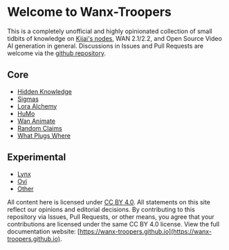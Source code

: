 # Welcome to Wanx-Troopers

This is a completely unofficial and highly opinionated collection of small tidbits of knowledge on [Kijai's nodes](https://github.com/kijai/ComfyUI-WanVideoWrapper),
WAN 2.1/2.2, and Open Source Video AI generation in general. Discussions in Issues and Pull Requests are welcome via the [github repository](https://github.com/wanx-troopers/wanx-troopers.github.io).

## Core

* [Hidden Knowledge](hidden-knowledge.md)
* [Sigmas](sigmas.md)
* [Lora Alchemy](LoRA-alchemy.md)
* [HuMo](HuMo-info.md)
* [Wan Animate](WanAnimate.md)
* [Random Claims](random-claims.md)
* [What Plugs Where](what-plugs-where.md)

## Experimental

* [Lynx](lynx.md)
* [Ovi](ovi.md)
* [Other](other.md)

All content here is licensed under [CC BY 4.0](https://creativecommons.org/licenses/by/4.0/legalcode.txt).
All statements on this site reflect our opinions and editorial decisions.
By contributing to this repository via Issues, Pull Requests, or other means, you agree that your contributions are licensed under the same CC BY 4.0 license.
View the full documentation website: [https://wanx-troopers.github.io](https://wanx-troopers.github.io).
